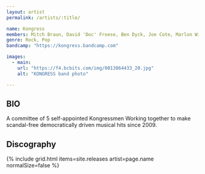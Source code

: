 ```yaml
---
layout: artist
permalink: /artists/:title/

name: Kongress
members: Mitch Braun, David 'Doc' Froese, Ben Dyck, Joe Cote, Marlon Wiebe
genre: Rock, Pop
bandcamp: "https://kongress.bandcamp.com"

images:
  - main:
    url: "https://f4.bcbits.com/img/0013864433_20.jpg"
    alt: "KONGRESS band photo"

---
```


## BIO

A committee of 5 self-appointed Kongressmen Working together to make scandal-free democratically driven musical hits since 2009.  

## Discography

{% include grid.html 
  items=site.releases
  artist=page.name
  normalSize=false
%}